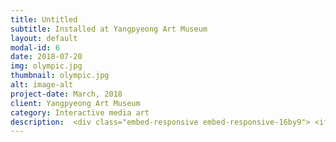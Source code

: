 ```yaml
---
title: Untitled
subtitle: Installed at Yangpyeong Art Museum
layout: default
modal-id: 6
date: 2018-07-20
img: olympic.jpg
thumbnail: olympic.jpg
alt: image-alt
project-date: March, 2018
client: Yangpyeong Art Museum
category: Interactive media art
description:  <div class="embed-responsive embed-responsive-16by9"> <iframe class="embed-responsive-item" src="https://www.youtube.com/embed/EqXDPpH7i-o" frameborder="0" allow="autoplay; encrypted-media" allowfullscreen> </iframe> </div> <br> <p>Olympic events are supported by host country’s capital and resources. Monumental stadiums are built and grand opening and closing ceremonies are held to boast its economical stance internationally. But these remain a problem when the Olympic period is over, when the matter shrinks from being international to regional. Only a year has passed, yet many of the newly constructed infrastructure for the Pyeongchang Olympic games remain unused. Dozens of containers used as offices or lodging are left at the cross-country arena. Out of more than 4000 containers used for the event, hundreds were placed on a yard in Gangwon province, where 450 of them were destroyed by fire. Though some were returned to the vendor, many remain piled up in places where the Olympic games took place.</p> <p>Such issue has constantly been raised in every Olympic game hosting countries. Although organized to promote peace, the same problem spoils their initial purpose. Despite all the capital and resources invested, what are left behind are scourge of garbage for the local residents.</p> <p>This work points out the waste of resources and capital hidden behind the Olym- pics. Images laid under are revealed as viewers approach and make movements. Layers of ‘Olympics,’ above and beneath, respond to the movements of the audience. The interactive structure of the work draws people to move their bodies to find hidden information, like treasure hunting. The relationship between the top and the bottom layers induce questions from the participants, trying to understand its meaning. They move to both see and avoid images and their behaviors reveal the process of ‘seeing, hiding and knowing.’ When one recognize an object, one sees it, but there are things hidden underneath it. The work reinterprets the ‘recognition process’ where it requires proactive actions and thoughts after simply seeing something, to say that one truly knows it.</p> <div class="embed-responsive embed-responsive-16by9"> <iframe class="embed-responsive-item" src="https://www.youtube.com/embed/ofaP4GcXCLI" frameborder="0" allow="autoplay; encrypted-media" allowfullscreen></iframe> </div><br> <p>올림픽을 개최국은 행사를 위해 수많은 자본과 자원을 쏟는다. 자국의 부유함을 과시하려 경기장을 건설하고 호화로운 개막식을 개최한다. 하지만 이는 올림픽이 끝나면 골칫거리로 전락한다.</p> <p>작품은 국제적인 행사인 올림픽 이면에 가려진 자원과 자본의 낭비를 꼬집는다. 관람객이 몸을 움직이면 그 속에는 올림픽 이면의 모습을 보여주는 이미지가 드러난다.</p> <p>이는 올해 올림픽을 개최한 한국뿐만 아니라 그동안 올림픽을 개최했던 대다수 국가에서 제기되어 온 문제다. 올림픽은 평화를 위해 시작했다지만 그 목적은 변질하였다. 개최국은 부를 과시하기 위해 수천의 자본과 자원을 쏟는다. 그러나 행사가 끝나면 남겨진 건물은 골칫덩이가 되며 지역민들은 쓰레기를 떠안는다. 본 작품은 국제적인 행사인 올림픽 이면에 가려진 자원과 자본의 낭비를 꼬집는다. 관람객이 몸을 움직이면 그 속에는 올림픽 이면의 모습을 보여주는 이미지가 드러난다. </p> <p>‘올림픽’을 담은 겹겹의 레이어는 관람객의 행위에 반응한다. 관람객이 몸을 움직이면 그 속에는 올림픽 이면의 모습을 보여주는 이미지가 드러난다. 관람객은 마치 보물찾기를 하듯 몸짓을 통해 가려진 정보를 얻고, 의미를 찾아 나간다. 몸을 움직여 사진을 들여다보고 이미지로부터 빠져나온다. 이런 관람객의 행동은 ‘보는, 가려지는, 알게 되는 과정’을 드러낸다. 우리는 어떤 대상을 인지할 때 그 대상을 ‘응시’하지만, 그 속에는 가려진 것들이 존재함을 이야기한다. 응시에서 넘어서 능동적으로 행위하고 사고할 때 진정 알게 되는 ‘인지 과정’을 재해석한다.</p>
---
```

